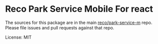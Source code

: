 Reco Park Service Mobile For react
=======

The sources for this package are in the main [reco/park-service-m](http://192.168.1.247/summary/framework%2FRECO8.Mobile.git) repo. Please file issues and pull requests against that repo.

License: MIT